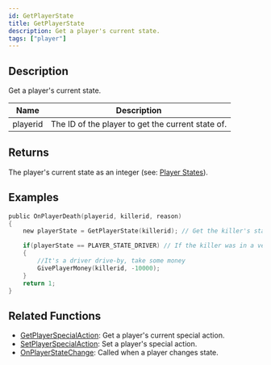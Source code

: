 ```yaml
---
id: GetPlayerState
title: GetPlayerState
description: Get a player's current state.
tags: ["player"]
---
```


## Description

Get a player's current state.

| Name     | Description                                       |
| -------- | ------------------------------------------------- |
| playerid | The ID of the player to get the current state of. |

## Returns

The player's current state as an integer (see: [Player States](../resources/playerstates.md)).

## Examples

```c
public OnPlayerDeath(playerid, killerid, reason)
{
    new playerState = GetPlayerState(killerid); // Get the killer's state

    if(playerState == PLAYER_STATE_DRIVER) // If the killer was in a vehicle
    {
        //It's a driver drive-by, take some money
        GivePlayerMoney(killerid, -10000);
    }
    return 1;
}
```

## Related Functions

- [GetPlayerSpecialAction](../functions/GetPlayerSpecialAction.md): Get a player's current special action.
- [SetPlayerSpecialAction](../functions/SetPlayerSpecialAction.md): Set a player's special action.
- [OnPlayerStateChange](../callbacks/OnPlayerStateChange.md): Called when a player changes state.
